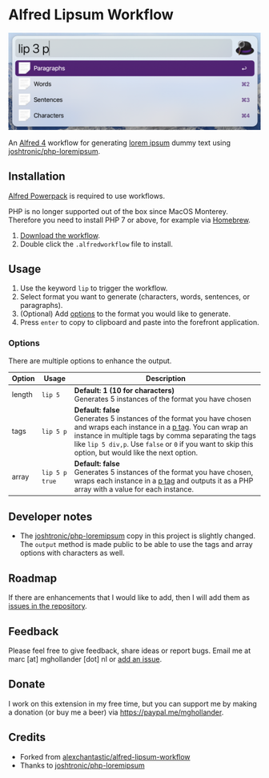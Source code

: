 # Alfred Lipsum Workflow

![Screenshot](screenshot.png)

An [Alfred 4](https://www.alfredapp.com/) workflow for generating [lorem ipsum](https://en.wikipedia.org/wiki/Lorem_ipsum) dummy text using [joshtronic/php-loremipsum](https://github.com/joshtronic/php-loremipsum).

## Installation

[Alfred Powerpack](https://www.alfredapp.com/powerpack/) is required to use workflows.

PHP is no longer supported out of the box since MacOS Monterey. Therefore you need to install PHP 7 or above, for example via [Homebrew](https://brew.sh/).

1. [Download the workflow](https://github.com/MGHollander/alfred-lipsum-workflow/releases/latest).
2. Double click the `.alfredworkflow` file to install.

## Usage

1. Use the keyword `lip` to trigger the workflow.
2. Select format you want to generate (characters, words, sentences, or paragraphs).
3. (Optional) Add [options](#options) to the format you would like to generate.
4. Press `enter` to copy to clipboard and paste into the forefront application.

### Options

There are multiple options to enhance the output.

| Option | Usage | Description |
| --- | --- | --- |
| length | `lip 5` | **Default: 1 (10 for characters)**<br>Generates 5 instances of the format you have chosen |
| tags | `lip 5 p` | **Default: false**<br>Generates 5 instances of the format you have chosen and wraps each instance in a [p tag](https://developer.mozilla.org/en-US/docs/Web/HTML/Element/p). You can wrap an instance in multiple tags by comma separating the tags like `lip 5 div,p`. Use `false` or `0` if you want to skip this option, but would like the next option. |
| array | `lip 5 p true` | **Default: false**<br>Generates 5 instances of the format you have chosen, wraps each instance in a [p tag](https://developer.mozilla.org/en-US/docs/Web/HTML/Element/p) and outputs it as a PHP array with a value for each instance. |

## Developer notes

- The [joshtronic/php-loremipsum](https://github.com/joshtronic/php-loremipsum) copy in this project is slightly changed. The `output` method is made public to be able to use the tags and array options with characters as well.

## Roadmap

If there are enhancements that I would like to add, then I will add them as [issues in the repository](https://github.com/MGHollander/alfred-lipsum-workflow/issues).

## Feedback

Please feel free to give feedback, share ideas or report bugs. Email me at marc [at] mghollander [dot] nl or [add an issue](https://github.com/MGHollander/alfred-lipsum-workflow/issues).

## Donate

I work on this extension in my free time, but you can support me by making a donation (or buy me a beer) via <https://paypal.me/mghollander>.

## Credits

- Forked from [alexchantastic/alfred-lipsum-workflow](https://github.com/alexchantastic/alfred-lipsum-workflow)
- Thanks to [joshtronic/php-loremipsum](https://github.com/joshtronic/php-loremipsum)
